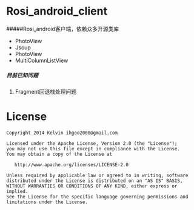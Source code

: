 Rosi_android_client
===================


#####Rosi_android客户端，依赖众多开源类库
- PhotoView
- Jsoup
- PhotoView
- MultiColumnListView

##### 目前已知问题
1. Fragment回退栈处理问题


License
=======

	Copyright 2014 Kelvin ihgoo2008@gmail.com
	
	Licensed under the Apache License, Version 2.0 (the "License");
	you may not use this file except in compliance with the License.
	You may obtain a copy of the License at
	
	   http://www.apache.org/licenses/LICENSE-2.0
	
	Unless required by applicable law or agreed to in writing, software
	distributed under the License is distributed on an "AS IS" BASIS,
	WITHOUT WARRANTIES OR CONDITIONS OF ANY KIND, either express or implied.
	See the License for the specific language governing permissions and
	limitations under the License.